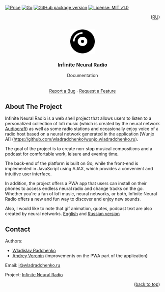 [![Price](https://img.shields.io/badge/price-FREE-0098f7.svg)](https://github.com/wladradchenko/radio.wladradchenko.ru/blob/main/LICENSE)
[![Go](https://img.shields.io/github/go-mod/go-version/wladradchenko/radio.wladradchenko.ru?filename=web%2Fgo.mod)](https://github.com/wladradchenko/radio.wladradchenko.ru)
[![GitHub package version](https://img.shields.io/github/v/release/wladradchenko/radio.wladradchenko.ru?display_name=tag&sort=semver)](https://github.com/wladradchenko/radio.wladradchenko.ru)
[![License: MIT v1.0](https://img.shields.io/badge/license-MIT-blue.svg)](https://github.com/wladradchenko/radio.wladradchenko.ru/blob/main/LICENSE)

<p align="right">(<a href="README_ru.md">RU</a>)</p>
<div id="top"></div>

<br />
<div align="center">
  <a href="https://github.com/wladradchenko/radio.wladradchenko.ru">
    <img src="web/static/ico/icon.svg" alt="Logo" width="80" height="80">
  </a>

  <h3 align="center">Infinite Neural Radio</h3>

  <p align="center">
    Documentation
    <br/>
    <br/>
    <br/>
    <a href="https://github.com/wladradchenko/radio.wladradchenko.ru/issues">Report a Bug</a>
    ·
    <a href="https://github.com/wladradchenko/radio.wladradchenko.wladradchenko.ru/issues">Request a Feature</a>
  </p>
</div>

<!-- ABOUT THE PROJECT -->
## About The Project

Infinite Neural Radio is a web shell project that allows users to listen to a personalized collection of lofi music (which is created by the neural network [Audiocraft](https://github.com/facebookresearch/audiocraft)) as well as some radio stations and occasionally enjoy voice of a radio host based on a neural network generated in the application [Wunjo AI] (https://github.com/wladradchenko/wunjo.wladradchenko.ru).

The goal of the project is to create non-stop musical compositions and a podcast for comfortable work, leisure and evening time.

The back-end of the platform is built on Go, while the front-end is implemented in JavaScript using AJAX, which provides a convenient and intuitive user interface.

In addition, the project offers a PWA app that users can install on their phones to access endless neural radio and change tracks on the go. Whether you're a fan of lofi music, neural networks, or both, Infinite Neural Radio offers a new and fun way to discover and enjoy new sounds.

Also, I would like to note that gif animation, quotes, podcast text are also created by neural networks. [English](https://radio.wladradchenko.ru/eng) and [Russian version](https://radio.wladradchenko.ru)
<!-- CONTACT -->

## Contact

Authors: 
- [Wladislav Radchenko](https://github.com/wladradchenko/)
- [Andrey Voronin](https://github.com/AVor0n/) (improvements on the PWA part of the application)

Email: [i@wladradchenko.ru](i@wladradchenko.ru)

Project: [Infinite Neural Radio](https://radio.wladradchenko.ru)

<p align="right">(<a href="#top">back to top</a>)</p>
